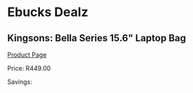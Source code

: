 
# Ebucks Dealz
## Kingsons: Bella Series 15.6" Laptop Bag
[Product Page](https://www.ebucks.com/web/shop/productSelected.do?prodId=642149042&catId=714948688)

Price: R449.00

Savings: 


	
